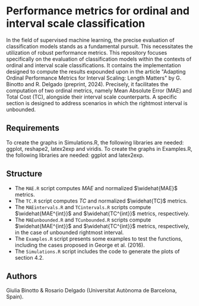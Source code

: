 # Performance metrics for ordinal and interval scale classification

In the field of supervised machine learning, the precise evaluation of classification models stands as a fundamental pursuit. This necessitates the utilization of robust performance metrics. This repository focuses specifically on the evaluation of classification models within the contexts of ordinal and interval scale classifications. It contains the implementation designed to compute the results expounded upon in the article "Adapting Ordinal Performance Metrics for Interval Scaling: Length Matters" by G. Binotto and R. Delgado (preprint, 2024). Precisely, it facilitates the computation of two ordinal metrics, namely Mean Absolute Error (MAE) and Total Cost (TC), alongside their interval scale counterparts. A specific section is designed to address scenarios in which the rightmost interval is unbounded.


## Requirements

To create the graphs in Simulations.R, the following libraries are needed: ggplot, reshape2, latex2exp and viridis.
To create the graphs in Examples.R, the following libraries are needed: ggplot and latex2exp.

## Structure
- The ```MAE.R``` script computes $MAE$ and normalized $\widehat{MAE}$ metrics.
- The ```TC.R``` script computes $TC$ and normalized $\widehat{TC}$ metrics.
- The ```MAEintervals.R``` and ```TCintervals.R``` scripts compute $\widehat{MAE^{int}}$ and $\widehat{TC^{int}}$ metrics, respectively.
- The ```MAEunbounded.R``` and ```TCunbounded.R``` scripts compute $\widehat{MAE^{int}}$ and $\widehat{TC^{int}}$ metrics, respectively, in the case of unbounded rightmost interval.
- The ```Examples.R``` script presents some examples to test the functions, including the cases proposed in George et al. (2016).
- The ```Simulations.R``` script includes the code to generate the plots of section 4.2.

## Authors
Giulia Binotto & Rosario Delgado (Universitat Autònoma de Barcelona, Spain).

